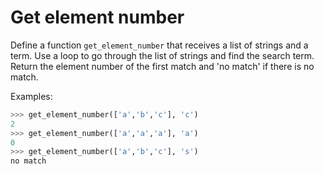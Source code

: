 # Get element number

Define a function `get_element_number` that receives a list of strings and a 
term. Use a loop to go through the list of strings and find the search term. 
Return the element number of the first match and 'no match' if there is no
match. 

Examples:

```python
>>> get_element_number(['a','b','c'], 'c')
2
>>> get_element_number(['a','a','a'], 'a')
0
>>> get_element_number(['a','b','c'], 's')
no match
```
